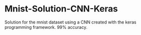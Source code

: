 # Mnist-Solution-CNN-Keras
Solution for the mnist dataset using a CNN created with the keras programming framework. 99% accuracy.
